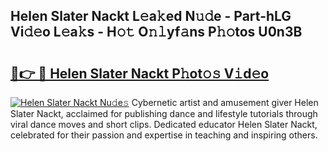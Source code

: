 ## Helen Slater Nackt L𝚎a𝚔ed N𝚞𝚍e - Part-hLG Vi𝚍𝚎o L𝚎a𝚔s - H𝚘𝚝 O𝚗𝚕yf𝚊ns P𝚑𝚘tos U0n3B

# <h2><a href="http://kfdbv61.oniu.top/?m=Helen+Slater+Nackt">🔗👉 🔴 Helen Slater Nackt P𝚑ot𝚘𝚜 V𝚒d𝚎o</a></h2>

[![Helen Slater Nackt Nu𝚍e𝚜](https://i.imgur.com/0qMVB7G.gif)](http://kfdbv61.oniu.top/?m=Helen+Slater+Nackt)
Cybernetic artist and amusement giver Helen Slater Nackt, acclaimed for publishing dance and lifestyle tutorials through viral dance moves and short clips. Dedicated educator Helen Slater Nackt, celebrated for their passion and expertise in teaching and inspiring others.  
